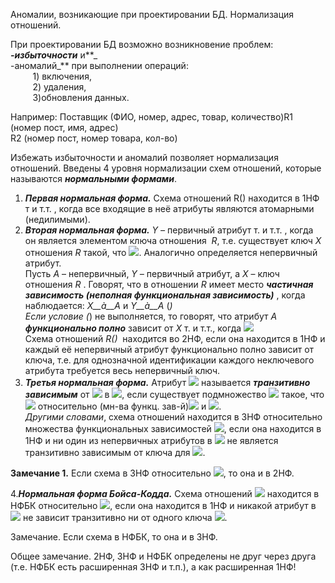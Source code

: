 Аномалии, возникающие при проектировании БД. Нормализация отношений.


При проектировании БД возможно возникновение проблем:  
**_-избыточности_** и**_  
-аномалий_** при выполнении операций:  
         1) включения,  
         2) удаления,  
         3)обновления данных.

Например: Поставщик (ФИО, номер, адрес, товар, количество)R1 (номер пост, имя, адрес)  
R2 (номер пост, номер товара, кол-во)  
  
Избежать избыточности и аномалий позволяет нормализация отношений. Введены 4 уровня нормализации схем отношений, которые называются **_нормальными формами_**.

1. **_Первая нормальная форма._** Схема отношений R() находится в 1НФ т и т.т. , когда все входящие в неё атрибуты являются атомарными (недилимыми).  
2. **_Вторая нормальная форма._** _Y_ _–_ первичный атрибут т. и т.т. , когда он является элементом ключа отношения  _R_, т.е. существует ключ _X_ отношения _R_ такой, что ![](file:///C:/Users/BADF~1/AppData/Local/Temp/msohtmlclip1/01/clip_image002.png). Аналогично определяется непервичный атрибут.  
Пусть _А_ – непервичный, _Y –_ первичный атрибут, а _X_ – ключ отношения _R_ . Говорят, что в отношении _R_ имеет место **_частичная зависимость (неполная функциональная зависимость)_** , когда наблюдается: _X__à__A_ и _Y__à__A_ (*)  
Если условие (*) не выполняется, то говорят, что атрибут _A_ **_функционально полно_** зависит от _Х_ т. и т.т., когда ![](file:///C:/Users/BADF~1/AppData/Local/Temp/msohtmlclip1/01/clip_image004.png)  
Схема отношений _R()_  находится во 2НФ, если она находится в 1НФ и каждый её непервичный атрибут функционально полно зависит от ключа, т.е. для однозначной идентификации каждого неключевого атрибута требуется весь непервичный ключ.  
3. **_Третья нормальная форма._** Атрибут ![](file:///C:/Users/BADF~1/AppData/Local/Temp/msohtmlclip1/01/clip_image006.png) называется **_транзитивно зависимым_** от ![](file:///C:/Users/BADF~1/AppData/Local/Temp/msohtmlclip1/01/clip_image008.png) в ![](file:///C:/Users/BADF~1/AppData/Local/Temp/msohtmlclip1/01/clip_image010.png), если существует подмножество ![](file:///C:/Users/BADF~1/AppData/Local/Temp/msohtmlclip1/01/clip_image012.png) такое, что ![](file:///C:/Users/BADF~1/AppData/Local/Temp/msohtmlclip1/01/clip_image014.png) относительно (мн-ва функц. зав-й)![](file:///C:/Users/BADF~1/AppData/Local/Temp/msohtmlclip1/01/clip_image016.png) и ![](file:///C:/Users/BADF~1/AppData/Local/Temp/msohtmlclip1/01/clip_image018.png).  
_Другими словами_, схема отношений находится в 3НФ относительно множества функциональных зависимостей ![](file:///C:/Users/BADF~1/AppData/Local/Temp/msohtmlclip1/01/clip_image016.png), если она находится в 1НФ и ни один из непервичных атрибутов в ![](file:///C:/Users/BADF~1/AppData/Local/Temp/msohtmlclip1/01/clip_image010.png) не является транзитивно зависимым от ключа для ![](file:///C:/Users/BADF~1/AppData/Local/Temp/msohtmlclip1/01/clip_image010.png).

**Замечание 1.** Если схема в 3НФ относительно ![](file:///C:/Users/BADF~1/AppData/Local/Temp/msohtmlclip1/01/clip_image016.png), то она и в 2НФ.

4.**_Нормальная форма Бойса-Кодда._** Схема отношений ![](file:///C:/Users/BADF~1/AppData/Local/Temp/msohtmlclip1/01/clip_image023.png) находится в НФБК относительно ![](file:///C:/Users/BADF~1/AppData/Local/Temp/msohtmlclip1/01/clip_image016.png), если она находится в 1НФ и никакой атрибут в ![](file:///C:/Users/BADF~1/AppData/Local/Temp/msohtmlclip1/01/clip_image010.png) не зависит транзитивно ни от одного ключа ![](file:///C:/Users/BADF~1/AppData/Local/Temp/msohtmlclip1/01/clip_image010.png).

Замечание. Если схема в НФБК, то она и в 3НФ.

Общее замечание. 2НФ, 3НФ и НФБК определены не друг через друга (т.е. НФБК есть расширенная 3НФ и т.п.), а как расширенная 1НФ!



